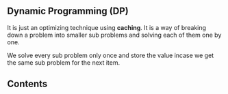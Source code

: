 ## Dynamic Programming (DP)

It is just an optimizing technique using **caching**. It is a way of breaking down a problem into smaller sub problems and solving each of them one by one.

We solve every sub problem only once and store the value incase we get the same sub problem for the next item.

## Contents
